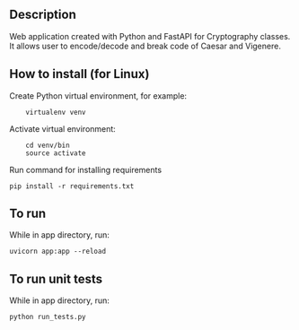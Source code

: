 ## Description

Web application created with Python and FastAPI for Cryptography classes. It allows user to encode/decode and break code of Caesar and Vigenere.



## How to install (for Linux)

Create Python virtual environment, for example:

        virtualenv venv

Activate virtual environment:

        cd venv/bin
        source activate

Run command for installing requirements

    pip install -r requirements.txt



## To run

While in app directory, run:

    uvicorn app:app --reload



## To run unit tests

While in app directory, run:

    python run_tests.py
    